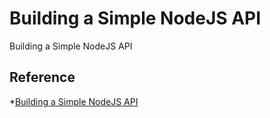 # Building a Simple NodeJS API

Building a Simple NodeJS API

## Reference
*[Building a Simple NodeJS API](https://medium.freecodecamp.com/building-a-simple-node-js-api-in-under-30-minutes-a07ea9e390d2)